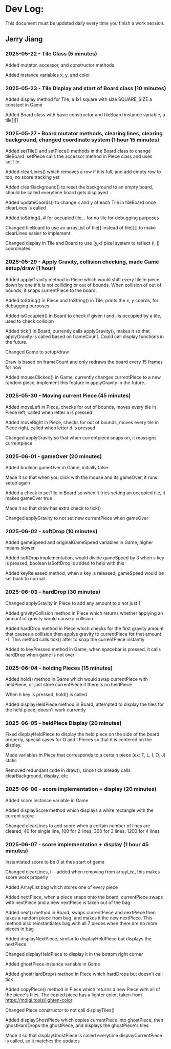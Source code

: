 # Dev Log:

This document must be updated daily every time you finish a work session.

## Jerry Jiang

### 2025-05-22 - Tile Class (5 minutes)
Added mutator, accessor, and constructor methods

Added instance variables x, y, and color

### 2025-05-23 - Tile Display and start of Board class (10 minutes)
Added display method for Tile, a 1x1 square with size SQUARE_SIZE a constant in Game

Added Board class with basic constructor and tileBoard instance variable, a tile[][]

### 2025-05-27 - Board mutator methods, clearing lines, clearing background, changed coordinate system (1 hour 15 minutes)
Added setTile() and setPiece() methods in the Board class to change tileBoard. setPiece calls the accessor method in Piece class and uses setTile.

Added clearLines() which removes a row if it is full, and add empty row to top, no score tracking yet

Added clearBackground() to reset the background to an empty board, should be called everytime board gets displayed

Added updateCoords() to change x and y of each Tile in tileBoard once clearLines is called

Added toString(), # for occupied tile, . for no tile for debugging purposes


Changed tileBoard to use an arrayList of tile[] instead of tile[][] to make clearLines easier to implement

Changed display in Tile and Board to use (y,x) pixel system to reflect (i, j) coordinates

### 2025-05-29 - Apply Gravity, collision checking, made Game setup/draw (1 hour)
Added applyGravity method in Piece which would shift every tile in piece down by one if it is not colliding or out of bounds. When collision of out of bounds, it snaps currentPiece to the board.

Added toString() in Piece and toString() in Tile, prints the x, y coords, for debugging purposes

Added isOccupied() in Board to check if given i and j is occupied by a tile, used to check collision

Added tick() in Board, currently calls applyGravity(), makes it so that applyGravity is called based on frameCount. Could call display functions in the future.

Changed Game to setup/draw

Draw is based on frameCount and only redraws the board every 15 frames for now

Added mouseClicked() in Game, currently changes currentPiece to a new random piece, implement this feature in applyGravity in the future.

### 2025-05-30 - Moving current Piece (45 minutes)
Added moveLeft in Piece, checks for out of bounds, moves every tile in Piece left, called when letter a is pressed

Added moveRight in Piece, checks for out of bounds, moves every tile in Piece right, called when letter d is pressed

Changed applyGravity so that when currentpiece snaps on, it reassigns currentpiece

### 2025-06-01 - gameOver (20 minutes)
Added boolean gameOver in Game, initially false

Made it so that when you click with the mouse and its gameOver, it runs setup again

Added a check in setTile in Board so when it tries setting an occupied tile, it makes gameOver true

Made it so that draw has extra check to tick()

Changed applyGravity to not set new currentPiece when gameOver

### 2025-06-02 - softDrop (10 minutes)
Added gameSpeed and originalGameSpeed variables in Game, higher means slower

Added softDrop implementation, would divide gameSpeed by 3 when s key is pressed, boolean isSoftDrop is added to help with this

Added keyReleased method, when s key is released, gameSpeed would be set back to normal

### 2025-06-03 - hardDrop (30 minutes)
Changed applyGravity in Piece to add any amount to x not just 1

Added gravityCollision method in Piece which returns whether applying an amount of gravity would cause a collision

Added hardDrop method in Piece which checks for the first gravity amount that causes a collision then applys gravity to currentPiece for that amount -1. This method calls tick() after to snap the currentPiece instantly

Added to keyPressed method in Game, when spacebar is pressed, it calls hardDrop when game is not over

### 2025-06-04 - holding Pieces (15 minutes)
Added hold() method in Game which would swap currentPiece with heldPiece, or just store currentPiece if there is no heldPiece

When h key is pressed, hold() is called

Added displayHeldPiece method in Board, attempted to display the tiles for the held piece, doesn't work currently

### 2025-06-05 - heldPiece Display (20 minutes)
Fixed displayHeldPiece to display the held piece on the side of the board properly, special cases for O and I Pieces so that it is centered on the display.

Made variables in Piece that corresponds to a certain piece (ex: T, L, I, O, J) static

Removed redundant code in draw(), since tick already calls clearBackground, display, etc

### 2025-06-06 - score implementation + display (20 minutes)
Added score instance variable in Game

Added displayScore method which displays a white rectangle with the current score

Changed clearLines to add score when a certain number of lines are cleared, 40 for single line, 100 for 2 lines, 300 for 3 lines, 1200 for 4 lines

### 2025-06-07 - score implementation + display (1 hour 45 minutes)
Instantiated score to be 0 at thes start of game

Changed clearLines, i-- added when removing from arrayList, this makes score work properly

Added ArrayList bag which stores one of every piece

Added nextPiece, when a piece snaps onto the board, currentPiece swaps with nextPiece and a new nextPiece is taken out of the bag

Added next() method in Board, swaps currentPiece and nextPiece then takes a random piece from bag, and makes it the new nextPiece. This method also reinstantiates bag with all 7 pieces when there are no more pieces in bag

Added displayNextPiece, similar to displayHeldPiece but displays the nextPiece

Changed displayHeldPiece to display it in the bottom right corner

Added ghostPiece instance variable in Game

Added ghostHardDrop() method in Piece which hardDrops but doesn't call tick

Added copyPiece() method in Piece which returns a new Piece with all of the piece's tiles. The copied piece has a lighter color, taken from https://mdigi.tools/lighten-color 

Changed Piece constructor to not call displayTiles()

Added displayGhostPiece which copies currentPiece into ghostPiece, then ghostHardDrops the ghostPiece, and displays the ghostPiece's tiles

Made it so that displayGhostPiece is called everytime displayCurrentPiece is called, so it matches the updates
